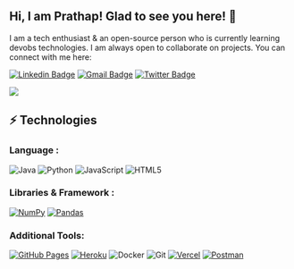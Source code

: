 ## Hi, I am Prathap! Glad to see you here! 👋

I am a tech enthusiast & an open-source person who is currently learning devobs technologies. I am always open to collaborate on projects. You can connect with me here:

[![Linkedin Badge](https://img.shields.io/badge/-Prathap-blue?style=flat-square&logo=Linkedin&logoColor=white&link=https://www.linkedin.com/in/prathap-v-751566249/)](https://www.linkedin.com/in/prathap-v-751566249/)
[![Gmail Badge](https://img.shields.io/badge/-211501064@rajalakshmi.ed.in-c14438?style=flat-square&logo=Gmail&logoColor=white&link=mailto:211501064@rajalakshmi.edu.in)](mailto:211501064@rajalakshmi.edu.in)
[![Twitter Badge](https://img.shields.io/badge/-Prathap-blue?style=flat-square&logo=Twitter&logoColor=white&link=https://twitter.com/AbhishekKtwt)](https://twitter.com/vprathap585)

<div>
<img align="center" src="https://i.imgur.com/4ASafy0.png">
</div>




## ⚡ Technologies

### Language :
![Java](https://img.shields.io/badge/-java-E34A86?style=flat-square&logo=java)
![Python](https://img.shields.io/badge/-Python-black?style=flat-square&logo=Python)
![JavaScript](https://img.shields.io/badge/-JavaScript-black?style=flat-square&logo=javascript)
![HTML5](https://img.shields.io/badge/-HTML5-E34F26?style=flat-square&logo=html5&logoColor=white)

### Libraries & Framework :


<a href="#"><img alt="NumPy" src="https://img.shields.io/badge/Numpy%20-%23013243.svg?logo=numpy&logoColor=white"></a>
<a href="#"><img alt="Pandas" src="https://img.shields.io/badge/Pandas%20-%23150458.svg?logo=pandas&logoColor=white"></a>

### Additional Tools:

<a href="#"><img alt="GitHub Pages" src="https://img.shields.io/badge/GitHub%20Pages-%23327FC7.svg?logo=github&logoColor=white"></a>
<a href="#"><img alt="Heroku" src="https://img.shields.io/badge/Heroku%20-%23430098.svg?logo=heroku&logoColor=white"></a>
![Docker](https://img.shields.io/badge/-Docker-black?style=flat-square&logo=docker)
![Git](https://img.shields.io/badge/-Git-black?style=flat-square&logo=git)
<a href="#"><img alt="Vercel" src="https://img.shields.io/badge/Vercel%20-%23000000.svg?logo=vercel&logoColor=white"></a>
<a href="#"><img alt="Postman" src="https://img.shields.io/badge/Postman-FF6C37?logo=postman&logoColor=white"></a>


